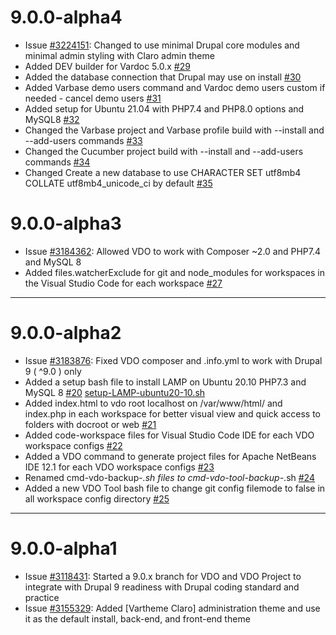 # 9.0.0-alpha4

* Issue [#3224151](https://www.drupal.org/i/3224151):
        Changed to use minimal Drupal core modules and minimal admin styling with Claro admin theme
* Added DEV builder for Vardoc 5.0.x
        [#29](https://github.com/webship/vdo-project/issues/29)
* Added the database connection that Drupal may use on install
        [#30](https://github.com/webship/vdo-project/issues/30)
* Added Varbase demo users command and Vardoc demo users custom if needed - cancel demo users
        [#31](https://github.com/webship/vdo-project/issues/31)
* Added setup for Ubuntu 21.04 with PHP7.4 and PHP8.0 options and MySQL8
        [#32](https://github.com/webship/vdo-project/issues/32)
* Changed the Varbase project and Varbase profile build with --install and --add-users commands
        [#33](https://github.com/webship/vdo-project/issues/33)
* Changed the Cucumber project build with --install and --add-users commands
        [#34](https://github.com/webship/vdo-project/issues/34)
* Changed Create a new database to use CHARACTER SET utf8mb4 COLLATE utf8mb4_unicode_ci by default
        [#35](https://github.com/webship/vdo-project/issues/35)

# 9.0.0-alpha3


* Issue [#3184362](https://www.drupal.org/i/3184362):
                 Allowed VDO to work with Composer ~2.0 and PHP7.4 and MySQL 8
* Added files.watcherExclude for git and node_modules for workspaces in the Visual Studio Code for each workspace [#27](https://github.com/webship/vdo-project/issues/27)


--------------------------------------------------------------------------------

# 9.0.0-alpha2

* Issue [#3183876](https://www.drupal.org/i/3183876):
        Fixed VDO composer and .info.yml to work with Drupal 9 ( ^9.0 ) only
* Added a setup bash file to install LAMP on Ubuntu 20.10 PHP7.3 and MySQL 8
   [#20](https://github.com/webship/vdo-project/issues/20)
   [setup-LAMP-ubuntu20-10.sh](https://github.com/webship/vdo-project/blob/5031d8b5ad8adfdfd31a6ce85ef6a1d29bebcdf2/vdo/scripts/install/setup-LAMP-ubuntu20-10.sh)
* Added index.html to vdo root localhost on /var/www/html/ and index.php in each workspace for better visual view and quick access to folders with docroot or web [#21](https://github.com/webship/vdo-project/issues/21)
* Added code-workspace files for Visual Studio Code IDE for each VDO workspace configs [#22](https://github.com/webship/vdo-project/issues/22)
* Added a VDO command to generate project files for Apache NetBeans IDE 12.1 for each VDO workspace configs [#23](https://github.com/webship/vdo-project/issues/23)
* Renamed cmd-vdo-backup-*.sh files to cmd-vdo-tool-backup-*.sh [#24](https://github.com/webship/vdo-project/issues/24)
* Added a new VDO Tool bash file to change git config filemode to false in all workspace config directory [#25](https://github.com/webship/vdo-project/issues/25)

--------------------------------------------------------------------------------

# 9.0.0-alpha1

* Issue [#3118431](https://www.drupal.org/i/3118431):
        Started a 9.0.x branch for VDO and VDO Project to integrate with
        Drupal 9 readiness with Drupal coding standard and practice
* Issue [#3155329](https://www.drupal.org/i/3155329):
        Added [Vartheme Claro] administration theme and use it as the default
        install, back-end, and front-end theme
